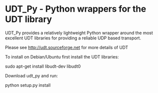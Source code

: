 UDT_Py - Python wrappers for the UDT library
============================================

UDT_Py provides a relatively lightweight Python wrapper around the most excellent UDT libraries for providing a reliable UDP based transport.

Please see http://udt.sourceforge.net for more details of UDT

To install on Debian/Ubuntu first install the UDT libraries:

sudo apt-get install libudt-dev libudt0 

Download udt_py and run:

python setup.py install
